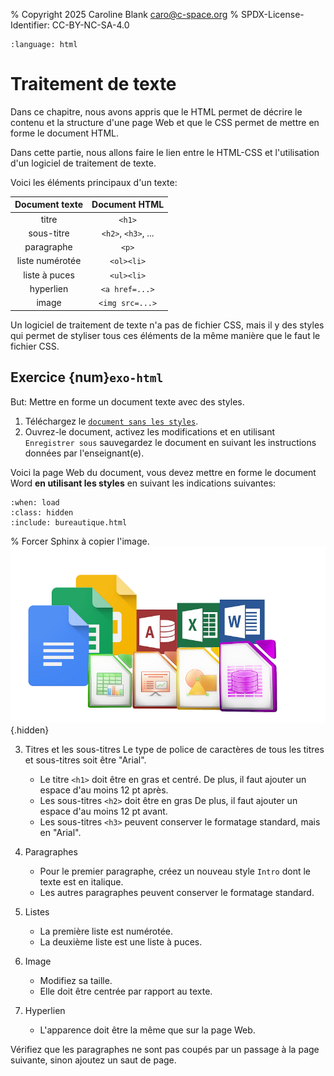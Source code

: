 % Copyright 2025 Caroline Blank <caro@c-space.org>
% SPDX-License-Identifier: CC-BY-NC-SA-4.0

```{role} html(code)
:language: html
```

# Traitement de texte

Dans ce chapitre, nous avons appris que le HTML permet de décrire le contenu et
la structure d'une page Web et que le CSS permet de mettre en forme le document
HTML.

Dans cette partie, nous allons faire le lien entre le HTML-CSS et l'utilisation
d'un logiciel de traitement de texte.

Voici les éléments principaux d'un texte:

| Document texte       | Document HTML       |
| :------------------: | :-----------------: |
| titre                | `<h1>`              |
| sous-titre           | `<h2>`, `<h3>`, ... |
| paragraphe           | `<p>`               |
| liste numérotée      | `<ol><li>`          |
| liste à puces        | `<ul><li>`          |
| hyperlien            | `<a href=...>`      |
| image                | `<img src=...>`     |

Un logiciel de traitement de texte n'a pas de fichier CSS, mais il y des styles
qui permet de styliser tous ces éléments de la même manière que le faut le
fichier CSS.

## Exercice {num}`exo-html`

But: Mettre en forme un document texte avec des styles.

1. Téléchargez le [`document sans les styles`](document-sans-styles.docx).
2. Ouvrez-le document, activez les modifications et en utilisant
`Enregistrer sous` sauvegardez le document en suivant les instructions données
par l'enseignant(e).

Voici la page Web du document, vous devez mettre en forme le document Word **en
utilisant les styles** en suivant les indications suivantes:

```{exec} html
:when: load
:class: hidden
:include: bureautique.html
```

% Forcer Sphinx à copier l'image.
![image](images/bureautique.png){.hidden}

3. Titres et les sous-titres
    Le type de police de caractères de tous les titres et sous-titres soit être
    "Arial".

    - Le titre `<h1>` doit être en gras et centré. De plus, il faut ajouter un
      espace d'au moins 12 pt après.
    - Les sous-titres `<h2>` doit être en gras De plus, il faut ajouter un
      espace d'au moins 12 pt avant.
    - Les sous-titres `<h3>` peuvent conserver le formatage standard, mais en
      "Arial".

4. Paragraphes

    - Pour le premier paragraphe, créez un nouveau style `Intro` dont le texte
      est en italique.
    - Les autres paragraphes peuvent conserver le formatage standard.

5. Listes

    - La première liste est numérotée.
    - La deuxième liste est une liste à puces.

6. Image

    - Modifiez sa taille.
    - Elle doit être centrée par rapport au texte.

7. Hyperlien

    - L'apparence doit être la même que sur la page Web.

Vérifiez que les paragraphes ne sont pas coupés par un passage à la page
suivante, sinon ajoutez un saut de page.




